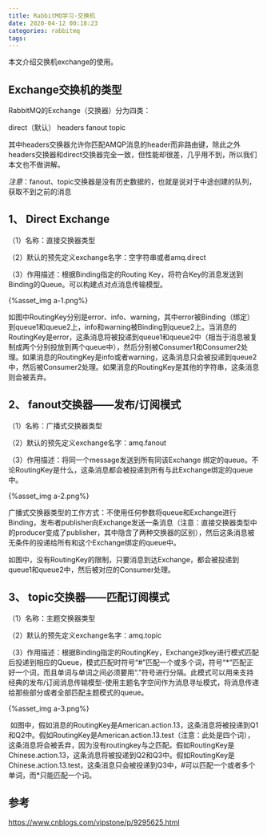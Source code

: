 ```yaml
---
title: RabbitMQ学习-交换机
date: 2020-04-12 00:18:23
categories: rabbitmq
tags:
---
```


本文介绍交换机exchange的使用。

## Exchange交换机的类型

RabbitMQ的Exchange（交换器）分为四类：

direct（默认）
headers
fanout
topic

其中headers交换器允许你匹配AMQP消息的header而非路由键，除此之外headers交换器和direct交换器完全一致，但性能却很差，几乎用不到，所以我们本文也不做讲解。

_注意_：fanout、topic交换器是没有历史数据的，也就是说对于中途创建的队列，获取不到之前的消息

## 1、 Direct Exchange

（1）名称：直接交换器类型

（2）默认的预先定义exchange名字：空字符串或者amq.direct

（3）作用描述：根据Binding指定的Routing Key，将符合Key的消息发送到Binding的Queue。可以构建点对点消息传输模型。

{%asset_img a-1.png%}

如图中RoutingKey分别是error、info、warning，其中error被Binding（绑定）到queue1和queue2上，info和warning被Binding到queue2上。当消息的RoutingKey是error，这条消息将被投递到queue1和queue2中（相当于消息被复制成两个分别投放到两个queue中），然后分别被Consumer1和Consumer2处理。如果消息的RoutingKey是info或者warning，这条消息只会被投递到queue2中，然后被Consumer2处理。如果消息的RoutingKey是其他的字符串，这条消息则会被丢弃。

## 2、 fanout交换器——发布/订阅模式

（1）名称：广播式交换器类型

（2）默认的预先定义exchange名字：amq.fanout

（3）作用描述：将同一个message发送到所有同该Exchange 绑定的queue。不论RoutingKey是什么，这条消息都会被投递到所有与此Exchange绑定的queue中。

{%asset_img a-2.png%}

广播式交换器类型的工作方式：不使用任何参数将queue和Exchange进行Binding，发布者publisher向Exchange发送一条消息（注意：直接交换器类型中的producer变成了publisher，其中隐含了两种交换器的区别），然后这条消息被无条件的投递给所有和这个Exchange绑定的queue中。

如图中，没有RoutingKey的限制，只要消息到达Exchange，都会被投递到queue1和queue2中，然后被对应的Consumer处理。

## 3、 topic交换器——匹配订阅模式

（1）名称：主题交换器类型

（2）默认的预先定义exchange名字：amq.topic

（3）作用描述：根据Binding指定的RoutingKey，Exchange对key进行模式匹配后投递到相应的Queue，模式匹配时符号“#”匹配一个或多个词，符号“*”匹配正好一个词，而且单词与单词之间必须要用“.”符号进行分隔。此模式可以用来支持经典的发布/订阅消息传输模型-使用主题名字空间作为消息寻址模式，将消息传递给那些部分或者全部匹配主题模式的queue。

{%asset_img a-3.png%}

 如图中，假如消息的RoutingKey是American.action.13，这条消息将被投递到Q1和Q2中。假如RoutingKey是American.action.13.test（注意：此处是四个词），这条消息将会被丢弃，因为没有routingkey与之匹配。假如RoutingKey是Chinese.action.13，这条消息将被投递到Q2和Q3中。假如RoutingKey是Chinese.action.13.test，这条消息只会被投递到Q3中，#可以匹配一个或者多个单词，而*只能匹配一个词。


## 参考

https://www.cnblogs.com/vipstone/p/9295625.html
